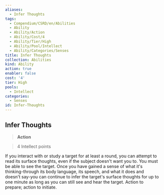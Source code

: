 ```yaml
---
aliases:
  - Infer Thoughts
tags:
  - Compendium/CSRD/en/Abilities
  - Ability
  - Ability/Action
  - Ability/Cost/4
  - Ability/Tier/High
  - Ability/Pool/Intellect
  - Ability/Categories/Senses
title: Infer Thoughts
collection: Abilities
kind: Ability
action: true
enabler: false
cost: '4'
tier: High
pools:
  - Intellect
categories:
  - Senses
id: Infer-Thoughts
---
```

## Infer Thoughts    
>**Action**    
>4 Intellect points  
    
If you interact with or study a target for at least a round, you can attempt to read its surface thoughts, even if the subject doesn't want you to. You must be able to see the target. Once you have gained a sense of what it's thinking-through its body language, its speech, and what it does and doesn't say-you can continue to infer the target's surface thoughts for up to one minute as long as you can still see and hear the target. Action to prepare; action to initiate.
